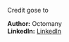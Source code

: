 Credit gose to 


**Author:** Octomany  
**LinkedIn:** [LinkedIn](https://www.linkedin.com/in/maxbeauchamp/)  


